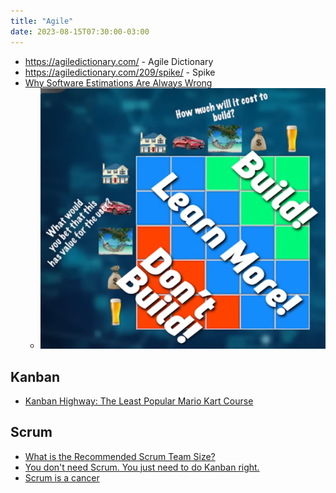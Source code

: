 ```yaml
---
title: "Agile"
date: 2023-08-15T07:30:00-03:00
---
```

- https://agiledictionary.com/ - Agile Dictionary
- https://agiledictionary.com/209/spike/ - Spike
- [Why Software Estimations Are Always Wrong](https://www.youtube.com/watch?v=OS6gzabM0pI)
	- ![Pasted image 20231012181719.png](/anotacoes/Assets/20231012181719.png)

## Kanban
- [Kanban Highway: The Least Popular Mario Kart Course](https://blog.danslimmon.com/2015/06/05/kanban-highway-the-least-popular-mario-kart-course/)

## Scrum
- [What is the Recommended Scrum Team Size?](https://agilepainrelief.com/blog/scrum-team-size.html)
- [You don't need Scrum. You just need to do Kanban right.](https://lucasfcosta.com/2022/10/02/scrum-versus-kanban.html)
- [Scrum is a cancer](https://twitter.com/svpino/status/1695806027256475777?s=46)